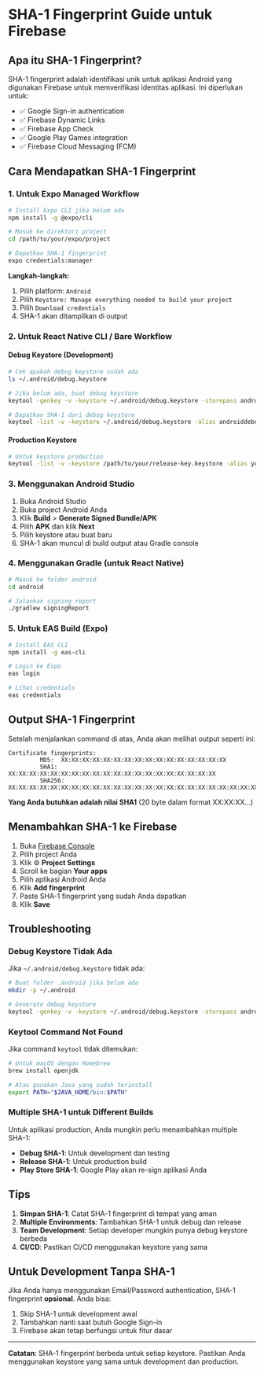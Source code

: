 # SHA-1 Fingerprint Guide untuk Firebase

## Apa itu SHA-1 Fingerprint?

SHA-1 fingerprint adalah identifikasi unik untuk aplikasi Android yang digunakan Firebase untuk memverifikasi identitas aplikasi. Ini diperlukan untuk:

- ✅ Google Sign-in authentication
- ✅ Firebase Dynamic Links
- ✅ Firebase App Check
- ✅ Google Play Games integration
- ✅ Firebase Cloud Messaging (FCM)

## Cara Mendapatkan SHA-1 Fingerprint

### 1. Untuk Expo Managed Workflow

```bash
# Install Expo CLI jika belum ada
npm install -g @expo/cli

# Masuk ke direktori project
cd /path/to/your/expo/project

# Dapatkan SHA-1 fingerprint
expo credentials:manager
```

**Langkah-langkah:**
1. Pilih platform: `Android`
2. Pilih `Keystore: Manage everything needed to build your project`
3. Pilih `Download credentials`
4. SHA-1 akan ditampilkan di output

### 2. Untuk React Native CLI / Bare Workflow

#### Debug Keystore (Development)

```bash
# Cek apakah debug keystore sudah ada
ls ~/.android/debug.keystore

# Jika belum ada, buat debug keystore
keytool -genkey -v -keystore ~/.android/debug.keystore -storepass android -alias androiddebugkey -keypass android -keyalg RSA -keysize 2048 -validity 10000

# Dapatkan SHA-1 dari debug keystore
keytool -list -v -keystore ~/.android/debug.keystore -alias androiddebugkey -storepass android -keypass android
```

#### Production Keystore

```bash
# Untuk keystore production
keytool -list -v -keystore /path/to/your/release-key.keystore -alias your-key-alias
```

### 3. Menggunakan Android Studio

1. Buka Android Studio
2. Buka project Android Anda
3. Klik **Build** > **Generate Signed Bundle/APK**
4. Pilih **APK** dan klik **Next**
5. Pilih keystore atau buat baru
6. SHA-1 akan muncul di build output atau Gradle console

### 4. Menggunakan Gradle (untuk React Native)

```bash
# Masuk ke folder android
cd android

# Jalankan signing report
./gradlew signingReport
```

### 5. Untuk EAS Build (Expo)

```bash
# Install EAS CLI
npm install -g eas-cli

# Login ke Expo
eas login

# Lihat credentials
eas credentials
```

## Output SHA-1 Fingerprint

Setelah menjalankan command di atas, Anda akan melihat output seperti ini:

```
Certificate fingerprints:
         MD5:  XX:XX:XX:XX:XX:XX:XX:XX:XX:XX:XX:XX:XX:XX:XX:XX
         SHA1: XX:XX:XX:XX:XX:XX:XX:XX:XX:XX:XX:XX:XX:XX:XX:XX:XX:XX:XX:XX
         SHA256: XX:XX:XX:XX:XX:XX:XX:XX:XX:XX:XX:XX:XX:XX:XX:XX:XX:XX:XX:XX:XX:XX:XX:XX:XX:XX:XX:XX:XX:XX:XX:XX
```

**Yang Anda butuhkan adalah nilai SHA1** (20 byte dalam format XX:XX:XX...)

## Menambahkan SHA-1 ke Firebase

1. Buka [Firebase Console](https://console.firebase.google.com/)
2. Pilih project Anda
3. Klik ⚙️ **Project Settings**
4. Scroll ke bagian **Your apps**
5. Pilih aplikasi Android Anda
6. Klik **Add fingerprint**
7. Paste SHA-1 fingerprint yang sudah Anda dapatkan
8. Klik **Save**

## Troubleshooting

### Debug Keystore Tidak Ada

Jika `~/.android/debug.keystore` tidak ada:

```bash
# Buat folder .android jika belum ada
mkdir -p ~/.android

# Generate debug keystore
keytool -genkey -v -keystore ~/.android/debug.keystore -storepass android -alias androiddebugkey -keypass android -keyalg RSA -keysize 2048 -validity 10000
```

### Keytool Command Not Found

Jika command `keytool` tidak ditemukan:

```bash
# Untuk macOS dengan Homebrew
brew install openjdk

# Atau gunakan Java yang sudah terinstall
export PATH="$JAVA_HOME/bin:$PATH"
```

### Multiple SHA-1 untuk Different Builds

Untuk aplikasi production, Anda mungkin perlu menambahkan multiple SHA-1:

- **Debug SHA-1**: Untuk development dan testing
- **Release SHA-1**: Untuk production build
- **Play Store SHA-1**: Google Play akan re-sign aplikasi Anda

## Tips

1. **Simpan SHA-1**: Catat SHA-1 fingerprint di tempat yang aman
2. **Multiple Environments**: Tambahkan SHA-1 untuk debug dan release
3. **Team Development**: Setiap developer mungkin punya debug keystore berbeda
4. **CI/CD**: Pastikan CI/CD menggunakan keystore yang sama

## Untuk Development Tanpa SHA-1

Jika Anda hanya menggunakan Email/Password authentication, SHA-1 fingerprint **opsional**. Anda bisa:

1. Skip SHA-1 untuk development awal
2. Tambahkan nanti saat butuh Google Sign-in
3. Firebase akan tetap berfungsi untuk fitur dasar

---

**Catatan**: SHA-1 fingerprint berbeda untuk setiap keystore. Pastikan Anda menggunakan keystore yang sama untuk development dan production.